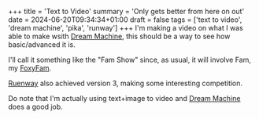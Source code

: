 +++
title = 'Text to Video'
summary = 'Only gets better from here on out'
date = 2024-06-20T09:34:34+01:00
draft = false
tags = ['text to video', 'dream machine', 'pika', 'runway']
+++
I'm making a video on what I was able to make wsith [Dream Machine](https://lumalabs.ai/dream-machine), this should be a way to see how basic/advanced it is.

I'll call it something like the "Fam Show" since, as usual, it will involve Fam, my [FoxyFam](https://www.foxyfam.io/).

[Ruenway](https://runwayml.com/) also achieved version 3, making some interesting competition.

Do note that I'm actually using text+image to video and [Dream Machine](https://lumalabs.ai/dream-machine) does a good job.
